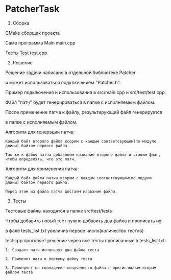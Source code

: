 # PatcherTask
1. Сборка

  CMake сборщик проекта
	
  Сама программа Main main.cpp
	
  Тесты Test test.cpp
  
2. Решение

  Решение задачи написано в отдельной библиотеке Patcher
	
  и может использоваться подключением "Patcher.h".
	
  Пример подключения и использования в src/main.cpp и src/test/test.cpp.
	
  
  Файл "патч" будет генерироваться в папке с исполняемым файлом.
	
  После применение патча к файлу, результирующий файл генерируется
	
  в папке с исполняемым файлом.
  
	
  Алгоритм для генерации патча:
	
    Каждый байт второго файла ксорим с каждым соответсвующим(по модулю длины) байтом первого файла.
		
    Так же к файлу патча добавляем название второго файла и ставим флаг, чтобы определять, что это патч.
		
  Алгоритм для применения патча:
	
    Каждый байт файла патча ксорим с каждым соответсвующим(по модулю длины) байтом первого файла.
		
    Перед этим из файла патча достаем название файла.
		
    
3. Тесты

  Тестовые файлы находятся в папке src/test/tests
	
  Чтобы добавить новый тест нужно добавить два файла и прописать их 
	
  в фале tests_list.txt увеличив первое число(количество тестов)
	
  test.cpp прогоняет решение через все тесты прописанные в tests_list.txt:
	
    1. Создает патч используя два файла теста
		
    2. Применет патч к первому файлу теста
		
    3. Проверяет на совпадение полученного файла с оригинальным вторым файлом теста
		
